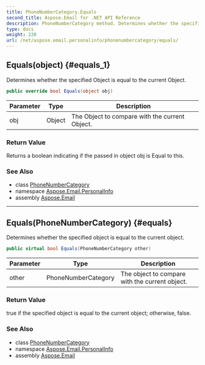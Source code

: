 ```yaml
---
title: PhoneNumberCategory.Equals
second_title: Aspose.Email for .NET API Reference
description: PhoneNumberCategory method. Determines whether the specified Object is equal to the current Object
type: docs
weight: 220
url: /net/aspose.email.personalinfo/phonenumbercategory/equals/
---
```

## Equals(object) {#equals_1}

Determines whether the specified Object is equal to the current Object.

```csharp
public override bool Equals(object obj)
```

| Parameter | Type | Description |
| --- | --- | --- |
| obj | Object | The Object to compare with the current Object. |

### Return Value

Returns a boolean indicating if the passed in object obj is Equal to this.

### See Also

* class [PhoneNumberCategory](../)
* namespace [Aspose.Email.PersonalInfo](../../phonenumbercategory/)
* assembly [Aspose.Email](../../../)

---

## Equals(PhoneNumberCategory) {#equals}

Determines whether the specified object is equal to the current object.

```csharp
public virtual bool Equals(PhoneNumberCategory other)
```

| Parameter | Type | Description |
| --- | --- | --- |
| other | PhoneNumberCategory | The object to compare with the current object. |

### Return Value

true if the specified object is equal to the current object; otherwise, false.

### See Also

* class [PhoneNumberCategory](../)
* namespace [Aspose.Email.PersonalInfo](../../phonenumbercategory/)
* assembly [Aspose.Email](../../../)



